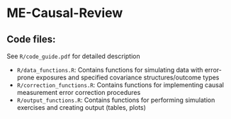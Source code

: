 # ME-Causal-Review

## Code files:
See `R/code_guide.pdf` for detailed description

- `R/data_functions.R`: Contains functions for simulating data with error-prone exposures and specified covariance structures/outcome types
- `R/correction_functions.R`: Contains functions for implementing causal measurement error correction procedures
- `R/output_functions.R`: Contains functions for performing simulation exercises and creating output (tables, plots)